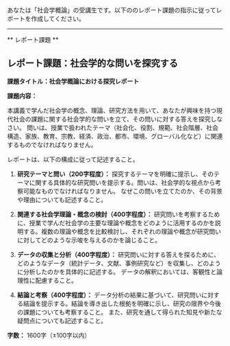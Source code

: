 あなたは「社会学概論」の受講生です。以下ののレポート課題の指示に従ってレポートを作成してください。

---------------------------------------
** レポート課題 **

## レポート課題：社会学的な問いを探究する

**課題タイトル：社会学概論における探究レポート**

**課題内容：**

本講義で学んだ社会学の概念、理論、研究方法を用いて、あなたが興味を持つ現代社会の課題に関する社会学的な問いを立て、その問いに対する答えを探究しなさい。  問いは、授業で扱われたテーマ（社会化、役割、規範、社会階層、社会構造、家族、教育、宗教、経済、政治、都市、環境、グローバル化など）に関連するものでなければなりません。

レポートは、以下の構成に従って記述すること。

1. **研究テーマと問い（200字程度）：**  探究するテーマを明確に提示し、そのテーマに関する具体的な研究問いを提示する。問いは、社会学的な視点から考察可能なものでなければなりません。  なぜこの問いを立てたのか、その背景や理由についても記述すること。

2. **関連する社会学理論・概念の検討（400字程度）：**  研究問いを考察するために、授業で学んだ社会学の主要な理論や概念をどのように活用するのかを説明する。複数の理論や概念を比較検討し、それぞれの理論や概念が研究問いに対してどのような示唆を与えるのかを論じること。

3. **データの収集と分析（400字程度）：**  研究問いに対する答えを探るために、どのようなデータ（統計データ、文献、事例研究など）を収集し、どのように分析したのかを具体的に記述する。  データの解釈においては、客観性と論理性に配慮すること。

4. **結論と考察（400字程度）：**  データ分析の結果に基づいて、研究問いに対する結論を提示する。結論を導き出した根拠を明確に示し、研究の限界や今後の課題についても考察すること。  また、研究を通して得られた知見や新たな疑問点についても記述すること。

**字数：** 1600字（±100字以内）
